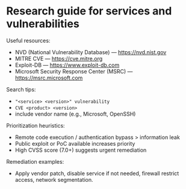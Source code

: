 # Research guide for services and vulnerabilities

Useful resources:
- NVD (National Vulnerability Database) — https://nvd.nist.gov
- MITRE CVE — https://cve.mitre.org
- Exploit-DB — https://www.exploit-db.com
- Microsoft Security Response Center (MSRC) — https://msrc.microsoft.com

Search tips:
- `"<service> <version>" vulnerability`
- `CVE <product> <version>`
- include vendor name (e.g., Microsoft, OpenSSH)

Prioritization heuristics:
- Remote code execution / authentication bypass > information leak
- Public exploit or PoC available increases priority
- High CVSS score (7.0+) suggests urgent remediation

Remediation examples:
- Apply vendor patch, disable service if not needed, firewall restrict access, network segmentation.
